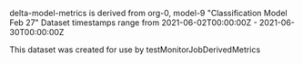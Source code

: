 delta-model-metrics is derived from org-0, model-9 "Classification Model Feb 27" 
Dataset timestamps range from 2021-06-02T00:00:00Z - 2021-06-30T00:00:00Z

This dataset was created for use by testMonitorJobDerivedMetrics 

